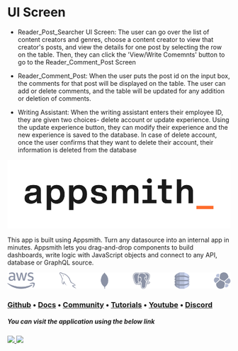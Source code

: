 # UI Screen 
- Reader_Post_Searcher UI Screen: The user can go over the list of content creators and genres, choose a content creator to view that creator's posts, and view the details for one post by selecting the row on the table. Then, they can click the 'View/Write Comemnts' button to go to the Reader_Comment_Post Screen

- Reader_Comment_Post: When the user puts the post id on the input box, the comments for that post will be displayed on the table. The user can add or delete comments, and the table will be updated for any addition or deletion of comments.
  
- Writing Assistant: When the writing assistant enters their employee ID, they are given two choices- delete account or update experience. Using the update experience button, they can modify their experience and the new experience is saved to the database. In case of delete account, once the user confirms that they want to delete their account, their information is deleted from the database


![](https://raw.githubusercontent.com/appsmithorg/appsmith/release/static/appsmith_logo_primary.png)

This app is built using Appsmith. Turn any datasource into an internal app in minutes. Appsmith lets you drag-and-drop components to build dashboards, write logic with JavaScript objects and connect to any API, database or GraphQL source.

![](https://raw.githubusercontent.com/appsmithorg/appsmith/release/static/images/integrations.png)

### [Github](https://github.com/appsmithorg/appsmith) • [Docs](https://docs.appsmith.com/?utm_source=github&utm_medium=social&utm_content=appsmith_docs&utm_campaign=null&utm_term=appsmith_docs) • [Community](https://community.appsmith.com/) • [Tutorials](https://github.com/appsmithorg/appsmith/tree/update/readme#tutorials) • [Youtube](https://www.youtube.com/appsmith) • [Discord](https://discord.gg/rBTTVJp)

##### You can visit the application using the below link

###### [![](https://assets.appsmith.com/git-sync/Buttons.svg) ](http://localhost:8080/applications/661c8d8acf6f1074d34e2e96/pages/661c8d8bcf6f1074d34e2e99) [![](https://assets.appsmith.com/git-sync/Buttons2.svg)](http://localhost:8080/applications/661c8d8acf6f1074d34e2e96/pages/661c8d8bcf6f1074d34e2e99/edit)
